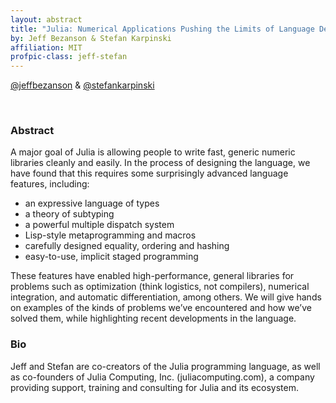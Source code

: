 ```yaml
---
layout: abstract
title: "Julia: Numerical Applications Pushing the Limits of Language Design"
by: Jeff Bezanson & Stefan Karpinski
affiliation: MIT
profpic-class: jeff-stefan
---
```


[@jeffbezanson](https://twitter.com/jeffbezanson) & [@stefankarpinski](https://twitter.com/stefankarpinski)

<br> 

### Abstract 

A major goal of Julia is allowing people to write fast, generic numeric libraries cleanly and easily. In the process of designing the language, we have found that this requires some surprisingly advanced language features, including:

- an expressive language of types
- a theory of subtyping
- a powerful multiple dispatch system
- Lisp-style metaprogramming and macros
- carefully designed equality, ordering and hashing
- easy-to-use, implicit staged programming

These features have enabled high-performance, general libraries for problems such as optimization (think logistics, not compilers), numerical integration, and automatic differentiation, among others. We will give hands on examples of the kinds of problems we’ve encountered and how we’ve solved them, while highlighting recent developments in the language.

### Bio

Jeff and Stefan are co-creators of the Julia programming language, as well as co-founders of Julia Computing, Inc. (juliacomputing.com), a company providing support, training and consulting for Julia and its ecosystem.